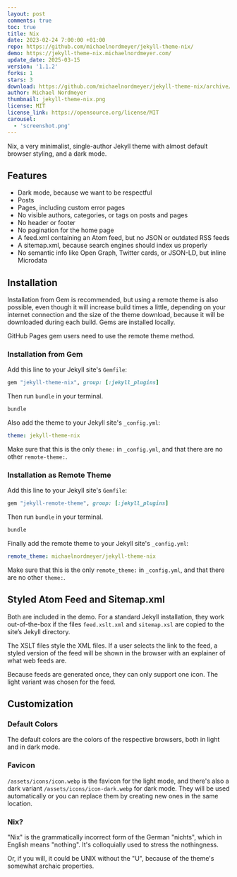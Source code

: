 ```yaml
---
layout: post
comments: true
toc: true
title: Nix
date: 2023-02-24 7:00:00 +01:00
repo: https://github.com/michaelnordmeyer/jekyll-theme-nix/
demo: https://jekyll-theme-nix.michaelnordmeyer.com/
update_date: 2025-03-15
version: '1.1.2'
forks: 1
stars: 3
download: https://github.com/michaelnordmeyer/jekyll-theme-nix/archive/refs/tags/v1.1.2.zip
author: Michael Nordmeyer
thumbnail: jekyll-theme-nix.png
license: MIT
license_link: https://opensource.org/license/MIT
carousel:
  - 'screenshot.png'
---
```


Nix, a very minimalist, single-author Jekyll theme with almost default browser styling, and a dark mode.

## Features

- Dark mode, because we want to be respectful
- Posts
- Pages, including custom error pages
- No visible authors, categories, or tags on posts and pages
- No header or footer
- No pagination for the home page
- A feed.xml containing an Atom feed, but no JSON or outdated RSS feeds
- A sitemap.xml, because search engines should index us properly
- No semantic info like Open Graph, Twitter cards, or JSON-LD, but inline Microdata

## Installation

Installation from Gem is recommended, but using a remote theme is also possible, even though it will increase build times a little, depending on your internet connection and the size of the theme download, because it will be downloaded during each build. Gems are installed locally.

GitHub Pages gem users need to use the remote theme method.

### Installation from Gem

Add this line to your Jekyll site's `Gemfile`:

```ruby
gem "jekyll-theme-nix", group: [:jekyll_plugins]
```

Then run `bundle` in your terminal.

```bash
bundle
```

Also add the theme to your Jekyll site's `_config.yml`:

```yaml
theme: jekyll-theme-nix
```

Make sure that this is the only `theme:` in `_config.yml`, and that there are no other `remote-theme:`.

### Installation as Remote Theme

Add this line to your Jekyll site's `Gemfile`:

```ruby
gem "jekyll-remote-theme", group: [:jekyll_plugins]
```

Then run `bundle` in your terminal.

```bash
bundle
```

Finally add the remote theme to your Jekyll site's `_config.yml`:

```yaml
remote_theme: michaelnordmeyer/jekyll-theme-nix
```

Make sure that this is the only `remote_theme:` in `_config.yml`, and that there are no other `theme:`.

## Styled Atom Feed and Sitemap.xml

Both are included in the demo. For a standard Jekyll installation, they work out-of-the-box if the files `feed.xslt.xml` and `sitemap.xsl` are copied to the site’s Jekyll directory.

The XSLT files style the XML files. If a user selects the link to the feed, a styled version of the feed will be shown in the browser with an explainer of what web feeds are.

Because feeds are generated once, they can only support one icon. The light variant was chosen for the feed.

## Customization

### Default Colors

The default colors are the colors of the respective browsers, both in light and in dark mode.

### Favicon

`/assets/icons/icon.webp` is the favicon for the light mode, and there's also a dark variant `/assets/icons/icon-dark.webp` for dark mode. They will be used automatically or you can replace them by creating new ones in the same location.

### Nix?

"Nix" is the grammatically incorrect form of the German "nichts", which in English means "nothing". It's colloquially used to stress the nothingness.

Or, if you will, it could be UNIX without the "U", because of the theme's somewhat archaic properties.
